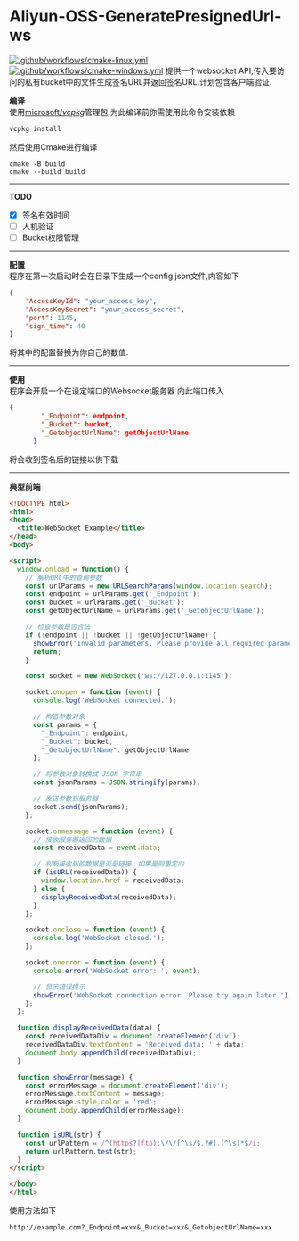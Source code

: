 # Aliyun-OSS-GeneratePresignedUrl-ws
[![.github/workflows/cmake-linux.yml](https://github.com/suibian12562/Aliyun-OSS-SignServer-ws/actions/workflows/cmake-linux.yml/badge.svg?branch=main)](https://github.com/suibian12562/Aliyun-OSS-SignServer-ws/actions/workflows/cmake-linux.yml)
[![.github/workflows/cmake-windows.yml](https://github.com/suibian12562/Aliyun-OSS-SignServer-ws/actions/workflows/cmake-windows.yml/badge.svg)](https://github.com/suibian12562/Aliyun-OSS-SignServer-ws/actions/workflows/cmake-windows.yml)
提供一个websocket API,传入要访问的私有bucket中的文件生成签名URL并返回签名URL.计划包含客户端验证.

**编译**  
使用[microsoft/_vcpkg_](https://github.com/microsoft/vcpkg)管理包,为此编译前你需使用此命令安装依赖
```BASH
vcpkg install
```
然后使用Cmake进行编译
```SHELL
cmake -B build
cmake --build build
```
***
**TODO**  
- [x] 签名有效时间  
- [ ] 人机验证  
- [ ] Bucket权限管理  
***
**配置**  
程序在第一次启动时会在目录下生成一个config.json文件,内容如下
```json
{
    "AccessKeyId": "your_access_key",
    "AccessKeySecret": "your_access_secret",
    "port": 1145,
    "sign_time": 40
}
```
将其中的配置替换为你自己的数值.
***
**使用**  
程序会开启一个在设定端口的Websocket服务器
向此端口传入
```JSON
{
        "_Endpoint": endpoint,
        "_Bucket": bucket,
        "_GetobjectUrlName": getObjectUrlName
      }
```
将会收到签名后的链接以供下载
***
**典型前端**  
```HTML
<!DOCTYPE html>
<html>
<head>
  <title>WebSocket Example</title>
</head>
<body>

<script>
  window.onload = function() {
    // 解析URL中的查询参数
    const urlParams = new URLSearchParams(window.location.search);
    const endpoint = urlParams.get('_Endpoint');
    const bucket = urlParams.get('_Bucket');
    const getObjectUrlName = urlParams.get('_GetobjectUrlName');

    // 检查参数是否合法
    if (!endpoint || !bucket || !getObjectUrlName) {
      showError('Invalid parameters. Please provide all required parameters.');
      return;
    }

    const socket = new WebSocket('ws://127.0.0.1:1145');

    socket.onopen = function (event) {
      console.log('WebSocket connected.');

      // 构造参数对象
      const params = {
        "_Endpoint": endpoint,
        "_Bucket": bucket,
        "_GetobjectUrlName": getObjectUrlName
      };

      // 将参数对象转换成 JSON 字符串
      const jsonParams = JSON.stringify(params);

      // 发送参数到服务器
      socket.send(jsonParams);
    };

    socket.onmessage = function (event) {
      // 接收服务器返回的数据
      const receivedData = event.data;

      // 判断接收到的数据是否是链接，如果是则重定向
      if (isURL(receivedData)) {
        window.location.href = receivedData;
      } else {
        displayReceivedData(receivedData);
      }
    };

    socket.onclose = function (event) {
      console.log('WebSocket closed.');
    };

    socket.onerror = function (event) {
      console.error('WebSocket error: ', event);

      // 显示错误提示
      showError('WebSocket connection error. Please try again later.');
    };
  };

  function displayReceivedData(data) {
    const receivedDataDiv = document.createElement('div');
    receivedDataDiv.textContent = 'Received data: ' + data;
    document.body.appendChild(receivedDataDiv);
  }

  function showError(message) {
    const errorMessage = document.createElement('div');
    errorMessage.textContent = message;
    errorMessage.style.color = 'red';
    document.body.appendChild(errorMessage);
  }

  function isURL(str) {
    const urlPattern = /^(https?|ftp):\/\/[^\s/$.?#].[^\s]*$/i;
    return urlPattern.test(str);
  }
</script>

</body>
</html>

```
使用方法如下
```URL
http://example.com?_Endpoint=xxx&_Bucket=xxx&_GetobjectUrlName=xxx
```